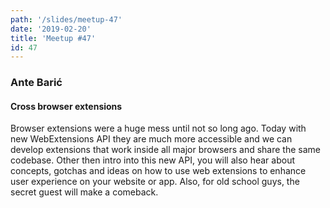 ```yaml
---
path: '/slides/meetup-47'
date: '2019-02-20'
title: 'Meetup #47'
id: 47
---
```


### Ante Barić
#### Cross browser extensions

Browser extensions were a huge mess until not so long ago. Today with new WebExtensions API they are much more accessible and we can develop extensions that work inside all major browsers and share the same codebase. Other then intro into this new API, you will also hear about concepts, gotchas and ideas on how to use web extensions to enhance user experience on your website or app. Also, for old school guys, the secret guest will make a comeback.
